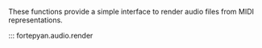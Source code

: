 These functions provide a simple interface to render audio files from MIDI representations.

::: fortepyan.audio.render
